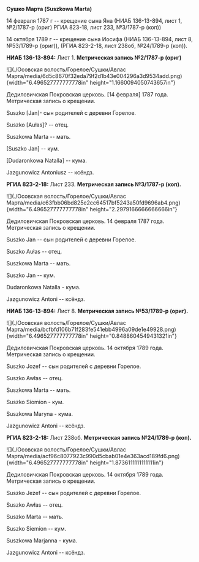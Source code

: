 **Сушко Марта (Suszkowa Marta)**

14 февраля 1787 г -- крещение сына Яна (НИАБ 136-13-894, лист 1,
№2/1787-р (ориг) РГИА 823-18, лист 233, №3/1787-р (коп))

14 октября 1789 г -- крещение сына Иосифа (НИАБ 136-13-894, лист 8,
№53/1789-р (ориг)), (РГИА 823-2-18, лист 238об, №24/1789-р (коп)).

**НИАБ 136-13-894:** Лист 1. **Метрическая запись №2/1787-р (ориг)**

![](./Осовская волость/Горелое/Сушки/Авлас Марта/media/6d5c8670f32eda79f2d1b43e004296a3d9534add.png){width="6.496527777777778in"
height="1.1660094050743657in"}

Дедиловичская Покровская церковь. \[14 февраля\] 1787 года. Метрическая
запись о крещении.

Suszko \[Jan\]- сын родителей с деревни Горелое.

Suszko \[Aułas\]? -- отец.

Suszkowa Marta -- мать.

\[Suszko Jan\] -- кум.

\[Dudaronkowa Natalla\] -- кума.

Jazgunowicz Antoniusz -- ксёндз.

**РГИА 823-2-18:** Лист 233. **Метрическая запись №3/1787-р (коп).**

![](./Осовская волость/Горелое/Сушки/Авлас Марта/media/c63fbb06bd825e2cc64517bf5243a50fd9696ab4.png){width="6.496527777777778in"
height="2.2979166666666666in"}

Дедиловичская Покровская церковь. 14 февраля 1787 года. Метрическая
запись о крещении.

Suszko Jan -- сын родителей с деревни Горелое.

Suszko Aułas -- отец.

Suszkowa Marta -- мать.

Suszko Jan -- кум.

Dudaronkowa Natalla - кума.

Jazgunowicz Antoni -- ксёндз.

**НИАБ 136-13-894:** Лист 8. **Метрическая запись №53/1789-р (ориг).**

![](./Осовская волость/Горелое/Сушки/Авлас Марта/media/bcfbfd106b71f283fe541ebb4996a09de1e49928.png){width="6.496527777777778in"
height="0.8488604549431321in"}

Дедиловичская Покровская церковь. 14 октября 1789 года. Метрическая
запись о крещении.

Suszko Jozef -- сын родителей с деревни Горелое.

Suszko Awłas -- отец.

Suszkowa Marta -- мать.

Suszko Siomion - кум.

Suszkowa Maryna - кума.

Jazgunowicz Antoni -- ксёндз.

**РГИА 823-2-18:** Лист 238об. **Метрическая запись №24/1789-р (коп).**

![](./Осовская волость/Горелое/Сушки/Авлас Марта/media/acf96c8077923c990d5cbab01e4e363acd189fd6.png){width="6.496527777777778in"
height="1.8736111111111111in"}

Дедиловичская Покровская церковь. 14 октября 1789 года. Метрическая
запись о крещении.

Suszko Jezef -- сын родителей с деревни Горелое.

Suszko Awłas -- отец.

Suszko Marta -- мать.

Suszko Siemion -- кум.

Suszkowa Marjanna - кума.

Jazgunowicz Antoni -- ксёндз.
